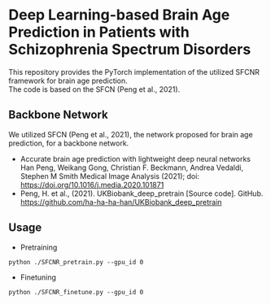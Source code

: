 # Deep Learning-based Brain Age Prediction in Patients with Schizophrenia Spectrum Disorders

This repository provides the PyTorch implementation of the utilized SFCNR framework for brain age prediction.\
The code is based on the SFCN (Peng et al., 2021).


## Backbone Network
We utilized SFCN (Peng et al., 2021), the network proposed for brain age prediction, for a backbone network.
- Accurate brain age prediction with lightweight deep neural networks Han Peng, Weikang Gong, Christian F. Beckmann, Andrea Vedaldi, Stephen M Smith Medical Image Analysis (2021); doi: https://doi.org/10.1016/j.media.2020.101871
- Peng, H. et al., (2021). UKBiobank_deep_pretrain [Source code]. GitHub. https://github.com/ha-ha-ha-han/UKBiobank_deep_pretrain


## Usage

- Pretraining
```
python ./SFCNR_pretrain.py --gpu_id 0
```

- Finetuning
```
python ./SFCNR_finetune.py --gpu_id 0
```
